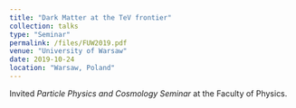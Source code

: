 ```yaml
---
title: "Dark Matter at the TeV frontier"
collection: talks
type: "Seminar"
permalink: /files/FUW2019.pdf
venue: "University of Warsaw"
date: 2019-10-24
location: "Warsaw, Poland"
---
```


Invited _Particle Physics and Cosmology Seminar_ at the Faculty of Physics.
